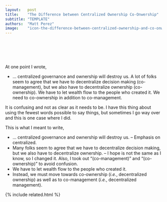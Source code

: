 ```yaml
---
layout:   post
title:    "The Difference between Centralized Ownership Co-Onwership"
subtitle: "TEMPLATE"
authors:  "Matt Perez"
image:    "icon-the-difference-between-centralized-ownership-and-co-onwership.svg"
---
```


<div style="display:none;">
 <p>Centralized ownership will kill us. Decentralized ownership is beautifull. It is about centralized versus decentralized, not ownership.</p>
</div>

<h1>&nbsp;</h1>
 <p>At one point I wrote,</p>
  <ul>
   <li><span class="_quotespan" id="_bolder">&hellip; centralized governance and ownership will destroy us. A lot of folks seem to agree that we have to decentralize decision making (co-management), but we also have to decentralize ownership (co-ownership). We have to let wealth flow to the people who created it. We need to co-ownership in addition to co-management.</span></li>
  </ul>
 <p>It is confusing and not as clear as it needs to be. I have this thing about using the fewest words possible to say things, but sometimes I go way over and this is one case where I did.</p>
 <p>This is what I meant to write,</p>
  <ul>
   <li><span class="_quotespan" id="_bolder">&hellip; <span class="_me">centralized</span> governance and ownership will destroy us.</span> &ndash; Emphasis on <span class="_quotespan">centralized.</span></li>
   <li><span class="_quotespan" id="_bolder">Many folks seem to agree that we have to decentralize decision making, but we also have to decentralize ownership.</span> &ndash; <span class="_quotespan">I hope</span> is not the same as <span class="_quotespan">I know,</span> so I changed it. Also, I took out &ldquo;(co-management)&rdquo; and &ldquo;(co-ownership)&rdquo; to avoid confusion.</li>
   <li><span class="_quotespan" id="_bolder">We have to let wealth flow to the people who created it.</span></li>
   <li><span class="_quotespan" id="_bolder">Instead, we must move towards co-ownership (<em>i.e.</em>, decentralized ownership) as well as to co-management (<em>i.e.</em>, decentralized management).</span></li>
  </ul>

{% include related.html %}